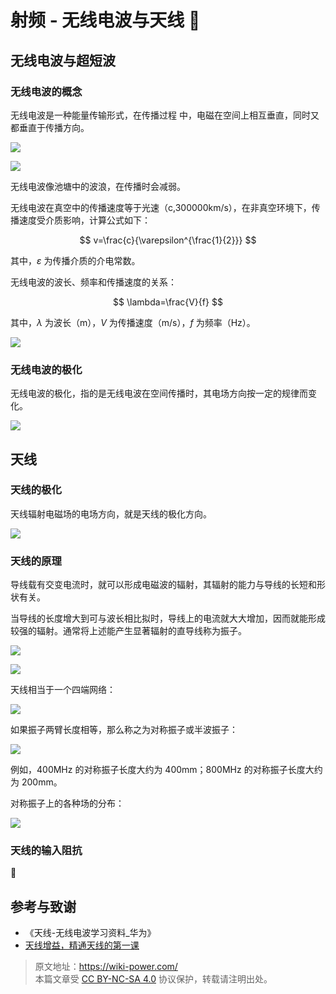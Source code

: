 # 射频 - 无线电波与天线 🚧

## 无线电波与超短波

### 无线电波的概念

无线电波是一种能量传输形式，在传播过程
中，电磁在空间上相互垂直，同时又都垂直于传播方向。

![](https://wiki-media-1253965369.cos.ap-guangzhou.myqcloud.com/img/20220328151806.png)

![](https://wiki-media-1253965369.cos.ap-guangzhou.myqcloud.com/img/20220328152954.png)

无线电波像池塘中的波浪，在传播时会减弱。

无线电波在真空中的传播速度等于光速（c,300000km/s），在非真空环境下，传播速度受介质影响，计算公式如下：

$$
v=\frac{c}{\varepsilon^{\frac{1}{2}}}
$$

其中，$\varepsilon$ 为传播介质的介电常数。

无线电波的波长、频率和传播速度的关系：

$$
\lambda=\frac{V}{f}
$$

其中，$\lambda$ 为波长（m），$V$ 为传播速度（m/s），$f$ 为频率（Hz）。

![](https://wiki-media-1253965369.cos.ap-guangzhou.myqcloud.com/img/20220328153416.png)

### 无线电波的极化

无线电波的极化，指的是无线电波在空间传播时，其电场方向按一定的规律而变化。

![](https://wiki-media-1253965369.cos.ap-guangzhou.myqcloud.com/img/20220328153533.png)

## 天线

### 天线的极化

天线辐射电磁场的电场方向，就是天线的极化方向。

![](https://wiki-media-1253965369.cos.ap-guangzhou.myqcloud.com/img/20220328153749.png)

### 天线的原理

导线载有交变电流时，就可以形成电磁波的辐射，其辐射的能力与导线的长短和形状有关。

当导线的长度增大到可与波长相比拟时，导线上的电流就大大增加，因而就能形成较强的辐射。通常将上述能产生显著辐射的直导线称为振子。

![](https://wiki-media-1253965369.cos.ap-guangzhou.myqcloud.com/img/20220328154244.png)

![](https://wiki-media-1253965369.cos.ap-guangzhou.myqcloud.com/img/20220328154355.png)

天线相当于一个四端网络：

![](https://wiki-media-1253965369.cos.ap-guangzhou.myqcloud.com/img/20220328154327.png)

如果振子两臂长度相等，那么称之为对称振子或半波振子：

![](https://wiki-media-1253965369.cos.ap-guangzhou.myqcloud.com/img/20220328154512.png)

例如，400MHz 的对称振子长度大约为 400mm；800MHz 的对称振子长度大约为 200mm。

对称振子上的各种场的分布：

![](https://wiki-media-1253965369.cos.ap-guangzhou.myqcloud.com/img/20220328154749.png)

### 天线的输入阻抗

🚧

## 参考与致谢

- 《天线-无线电波学习资料\_华为》
- [天线增益，精通天线的第一课](https://rf.eefocus.com/article/id-335204)

> 原文地址：<https://wiki-power.com/>  
> 本篇文章受 [CC BY-NC-SA 4.0](https://creativecommons.org/licenses/by/4.0/deed.zh) 协议保护，转载请注明出处。
